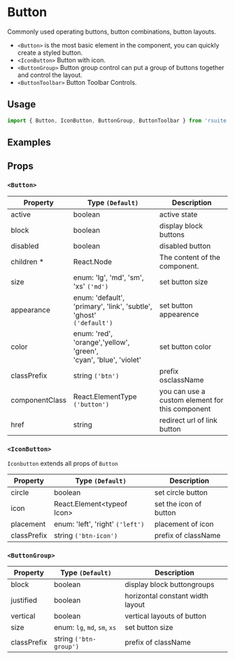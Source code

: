 # Button

Commonly used operating buttons, button combinations, button layouts.

* `<Button>` is the most basic element in the component, you can quickly create a styled button.
* `<IconButton>` Button with icon.
* `<ButtonGroup>` Button group control can put a group of buttons together and control the layout.
* `<ButtonToolbar>` Button Toolbar Controls.

## Usage

```js
import { Button, IconButton, ButtonGroup, ButtonToolbar } from 'rsuite';
```

## Examples

<!--{demo}-->

## Props

### `<Button>`

| Property       | Type `(Default)`                                                         | Description                                     |
| -------------- | ------------------------------------------------------------------------ | ----------------------------------------------- |
| active         | boolean                                                                  | active state                                    |
| block          | boolean                                                                  | display block buttons                           |
| disabled       | boolean                                                                  | disabled button                                 |
| children \*    | React.Node                                                               | The content of the component.                   |
| size           | enum: 'lg', 'md', 'sm', 'xs' `('md')`                                    | set button size                                 |
| appearance     | enum: 'default', 'primary', 'link', 'subtle', 'ghost'<br/> `('default')` | set button appearence                           |
| color          | enum: 'red', 'orange','yellow', 'green', <br/>'cyan', 'blue', 'violet'   | set button color                                |
| classPrefix    | string `('btn')`                                                         | prefix osclassName                              |
| componentClass | React.ElementType `('button')`                                           | you can use a custom element for this component |
| href           | string                                                                   | redirect url of link button                     |

### `<IconButton>`


`Iconbutton` extends all props of `Button`

| Property    | Type `(Default)`                 | Description            |
| ----------- | -------------------------------- | ---------------------- |
| circle      | boolean                          | set circle button      |
| icon        | React.Element&lt;typeof Icon&gt; | set the icon of button |
| placement   | enum: 'left', 'right' `('left')` | placement of icon      |
| classPrefix | string `('btn-icon')`            | prefix of className    |

### `<ButtonGroup>`

| Property    | Type `(Default)`             | Description                      |
| ----------- | ---------------------------- | -------------------------------- |
| block       | boolean                      | display block buttongroups       |
| justified   | boolean                      | horizontal constant width layout |
| vertical    | boolean                      | vertical layouts of button       |
| size        | enum: `lg`, `md`, `sm`, `xs` | set button size                  |
| classPrefix | string `('btn-group')`       | prefix of className              |

